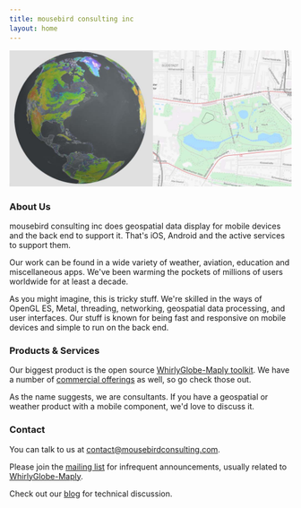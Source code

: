 ```yaml
---
title: mousebird consulting inc
layout: home
---
```


![Globe and map](assets/img/mainbanner.jpg)

### About Us

mousebird consulting inc does geospatial data display for mobile devices and the back end to support it.  That's iOS, Android and the active services to support them.

Our work can be found in a wide variety of weather, aviation, education and miscellaneous apps.  We've been warming the pockets of millions of users worldwide for at least a decade.

As you might imagine, this is tricky stuff.  We're skilled in the ways of OpenGL ES, Metal, threading, networking, geospatial data processing, and user interfaces.  Our stuff is known for being fast and responsive on mobile devices and simple to run on the back end.

### Products & Services

Our biggest product is the open source [WhirlyGlobe-Maply toolkit](https://mousebird.github.io/WhirlyGlobe).  We have a number of [commercial offerings](products/) as well, so go check those out.

As the name suggests, we are consultants.  If you have a geospatial or weather product with a mobile component, we'd love to discuss it.


### Contact

You can talk to us at <a href="mailto:contact@mousebirdconsulting.com" target="_top">contact@mousebirdconsulting.com</a>.

Please join the <a href="http://eepurl.com/D30CD" target="_blank">mailing list</a> for infrequent announcements, usually related to <a href="http://mousebird.github.io/WhirlyGlobe" target="_blank">WhirlyGlobe-Maply</a>.

Check out our [blog](/blog.html) for technical discussion.

